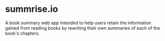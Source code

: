 # summrise.io
A book summary web app intended to help users retain the information gained from reading books by rewriting their own summaries of each of the book's chapters.
